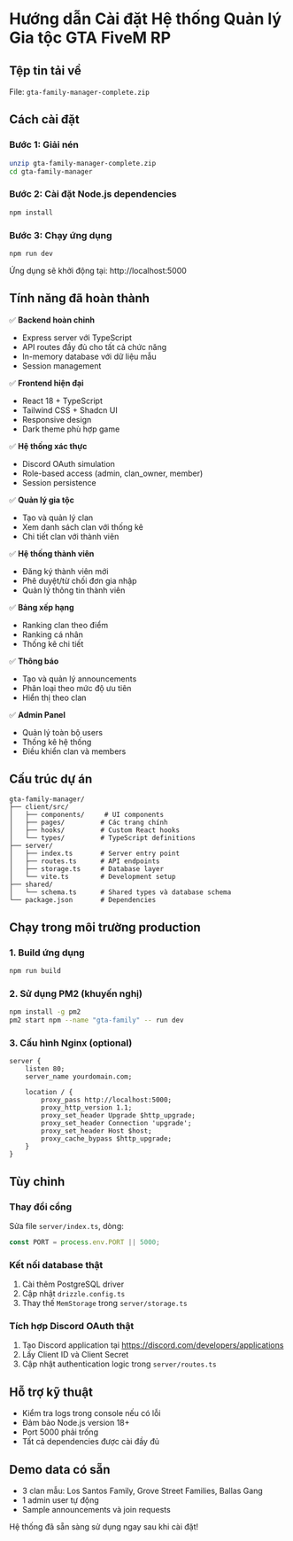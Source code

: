 # Hướng dẫn Cài đặt Hệ thống Quản lý Gia tộc GTA FiveM RP

## Tệp tin tải về
File: `gta-family-manager-complete.zip`

## Cách cài đặt

### Bước 1: Giải nén
```bash
unzip gta-family-manager-complete.zip
cd gta-family-manager
```

### Bước 2: Cài đặt Node.js dependencies
```bash
npm install
```

### Bước 3: Chạy ứng dụng
```bash
npm run dev
```

Ứng dụng sẽ khởi động tại: http://localhost:5000

## Tính năng đã hoàn thành

✅ **Backend hoàn chỉnh**
- Express server với TypeScript
- API routes đầy đủ cho tất cả chức năng
- In-memory database với dữ liệu mẫu
- Session management

✅ **Frontend hiện đại**
- React 18 + TypeScript
- Tailwind CSS + Shadcn UI
- Responsive design
- Dark theme phù hợp game

✅ **Hệ thống xác thực**
- Discord OAuth simulation
- Role-based access (admin, clan_owner, member)
- Session persistence

✅ **Quản lý gia tộc**
- Tạo và quản lý clan
- Xem danh sách clan với thống kê
- Chi tiết clan với thành viên

✅ **Hệ thống thành viên**
- Đăng ký thành viên mới
- Phê duyệt/từ chối đơn gia nhập
- Quản lý thông tin thành viên

✅ **Bảng xếp hạng**
- Ranking clan theo điểm
- Ranking cá nhân
- Thống kê chi tiết

✅ **Thông báo**
- Tạo và quản lý announcements
- Phân loại theo mức độ ưu tiên
- Hiển thị theo clan

✅ **Admin Panel**
- Quản lý toàn bộ users
- Thống kê hệ thống
- Điều khiển clan và members

## Cấu trúc dự án
```
gta-family-manager/
├── client/src/
│   ├── components/     # UI components
│   ├── pages/         # Các trang chính
│   ├── hooks/         # Custom React hooks
│   └── types/         # TypeScript definitions
├── server/
│   ├── index.ts       # Server entry point
│   ├── routes.ts      # API endpoints
│   ├── storage.ts     # Database layer
│   └── vite.ts        # Development setup
├── shared/
│   └── schema.ts      # Shared types và database schema
└── package.json       # Dependencies
```

## Chạy trong môi trường production

### 1. Build ứng dụng
```bash
npm run build
```

### 2. Sử dụng PM2 (khuyến nghị)
```bash
npm install -g pm2
pm2 start npm --name "gta-family" -- run dev
```

### 3. Cấu hình Nginx (optional)
```nginx
server {
    listen 80;
    server_name yourdomain.com;
    
    location / {
        proxy_pass http://localhost:5000;
        proxy_http_version 1.1;
        proxy_set_header Upgrade $http_upgrade;
        proxy_set_header Connection 'upgrade';
        proxy_set_header Host $host;
        proxy_cache_bypass $http_upgrade;
    }
}
```

## Tùy chỉnh

### Thay đổi cổng
Sửa file `server/index.ts`, dòng:
```typescript
const PORT = process.env.PORT || 5000;
```

### Kết nối database thật
1. Cài thêm PostgreSQL driver
2. Cập nhật `drizzle.config.ts`
3. Thay thế `MemStorage` trong `server/storage.ts`

### Tích hợp Discord OAuth thật
1. Tạo Discord application tại https://discord.com/developers/applications
2. Lấy Client ID và Client Secret
3. Cập nhật authentication logic trong `server/routes.ts`

## Hỗ trợ kỹ thuật
- Kiểm tra logs trong console nếu có lỗi
- Đảm bảo Node.js version 18+ 
- Port 5000 phải trống
- Tất cả dependencies được cài đầy đủ

## Demo data có sẵn
- 3 clan mẫu: Los Santos Family, Grove Street Families, Ballas Gang
- 1 admin user tự động
- Sample announcements và join requests

Hệ thống đã sẵn sàng sử dụng ngay sau khi cài đặt!